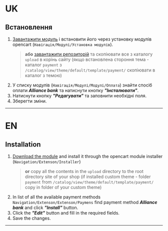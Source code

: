 # UK

Встановлення
-------------
1. [Завантажити модуль](https://github.com/cloudipsp/opencart-all-versions/raw/master/for_opencart_2.3.x/fondy.ocmod.zip "Завантажити") і встановити його через установку модулів opencart (``Навігація/Модулі/Установка модулів``).
   >**або** [завантажити репозиторій](https://github.com/cloudipsp/opencart-v3/archive/main.zip) та скопіювати все з каталогу `upload` в корінь сайту (якщо встановлена стороння тема - каталог `payment` з ```/catalog/view/theme/default/template/payment/``` скопіювати в каталог з темою)
2. У списку модулів (``Навігація/Модулі/Модулі/Оплата``) знайти спосіб оплати ***Alliance bank*** та натиснути кнопку ***"Інсталювати"***.
3. Натиснути кнопку ***"Редагувати"*** та заповнити необхідні поля.
4. Зберегти зміни.

-------------

# EN

Installation
-------------
1. [Download the module](https://github.com/cloudipsp/opencart-all-versions/raw/master/for_opencart_2.3.x/fondy.ocmod.zip "Download")  and install it through the opencart module installer (``Navigation/Extenson/Installer``)
    > **or** copy all the contents in the `upload` directory to the root directory site of your shop (if installed custom theme - folder  `payment` from ```/catalog/view/theme/default/template/payment/``` copy in folder of your custom theme)
2. In list of all the available payment methods ``Navigation/Extenson/Extenson/Paymens`` find payment method ***Alliance bank*** and click ***"Install"*** button.
3. Click the ***"Edit"*** button and fill in the required fields.
4. Save the changes.
-------------
